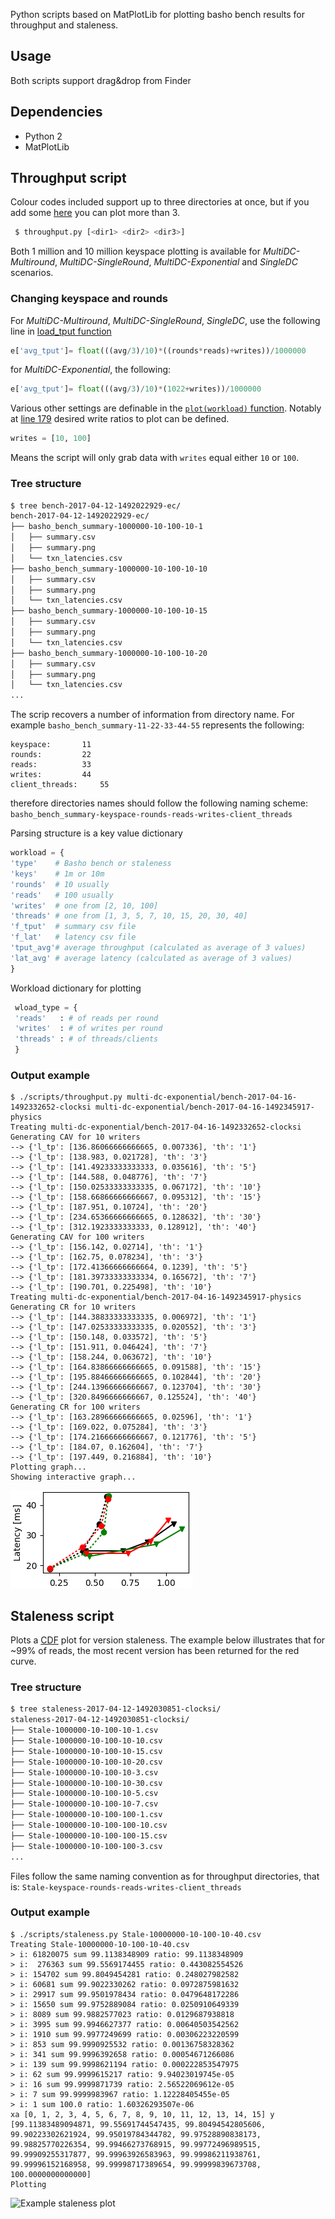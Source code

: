 Python scripts based on MatPlotLib for plotting basho bench results for throughput and staleness.

## Usage
Both scripts support drag&drop from Finder


## Dependencies 
- Python 2
- MatPlotLib

## Throughput script

Colour codes included support up to three directories at once, but if you add some [here](./throughput.py#L175) you can plot more than 3.

```bash
 $ throughput.py [<dir1> <dir2> <dir3>]
```

Both 1 million and 10 million keyspace plotting is available for *MultiDC-Multiround*, *MultiDC-SingleRound*, *MultiDC-Exponential* and *SingleDC* scenarios.

### Changing keyspace and rounds
For *MultiDC-Multiround*, *MultiDC-SingleRound*, *SingleDC*, use the following line in [load_tput function](./throughput.py#L74)
```python
e['avg_tput']= float(((avg/3)/10)*((rounds*reads)+writes))/1000000
```
for *MultiDC-Exponential*, the following:
```python
e['avg_tput']= float(((avg/3)/10)*(1022+writes))/1000000
```

Various other settings are definable in the [```plot(workload)``` function](./throughput.py#L159-L244). Notably at [line 179](./throughput.py#L179) desired write ratios to plot can be defined.

```python
writes = [10, 100]
``` 
Means the script will only grab data with ```writes``` equal either ```10``` or ```100```.

### Tree structure

```bash
$ tree bench-2017-04-12-1492022929-ec/
bench-2017-04-12-1492022929-ec/
├── basho_bench_summary-1000000-10-100-10-1
│   ├── summary.csv
│   ├── summary.png
│   └── txn_latencies.csv
├── basho_bench_summary-1000000-10-100-10-10
│   ├── summary.csv
│   ├── summary.png
│   └── txn_latencies.csv
├── basho_bench_summary-1000000-10-100-10-15
│   ├── summary.csv
│   ├── summary.png
│   └── txn_latencies.csv
├── basho_bench_summary-1000000-10-100-10-20
│   ├── summary.csv
│   ├── summary.png
│   └── txn_latencies.csv
...
```
The scrip recovers a number of information from directory name. For example ```basho_bench_summary-11-22-33-44-55``` represents the following:

```
keyspace: 		11
rounds:			22
reads:			33
writes:			44
client_threads:		55
```
therefore directories names should follow the following naming scheme:
 ```basho_bench_summary-keyspace-rounds-reads-writes-client_threads```


Parsing structure is a key value dictionary

```python
workload = {
'type'    # Basho bench or staleness
'keys'    # 1m or 10m
'rounds'  # 10 usually
'reads'   # 100 usually 
'writes'  # one from [2, 10, 100]
'threads' # one from [1, 3, 5, 7, 10, 15, 20, 30, 40]
'f_tput'  # summary csv file
'f_lat'   # latency csv file
'tput_avg'# average throughput (calculated as average of 3 values)
'lat_avg' # average latency (calculated as average of 3 values)
}

```

Workload dictionary for plotting

```python
 wload_type = {
 'reads'   : # of reads per round
 'writes'  : # of writes per round
 'threads' : # of threads/clients
 }
```

### Output example
```
$ ./scripts/throughput.py multi-dc-exponential/bench-2017-04-16-1492332652-clocksi multi-dc-exponential/bench-2017-04-16-1492345917-physics
Treating multi-dc-exponential/bench-2017-04-16-1492332652-clocksi
Generating CAV for 10 writers
--> {'l_tp': [136.86066666666665, 0.007336], 'th': '1'}
--> {'l_tp': [138.983, 0.021728], 'th': '3'}
--> {'l_tp': [141.49233333333333, 0.035616], 'th': '5'}
--> {'l_tp': [144.588, 0.048776], 'th': '7'}
--> {'l_tp': [150.02533333333335, 0.067172], 'th': '10'}
--> {'l_tp': [158.66866666666667, 0.095312], 'th': '15'}
--> {'l_tp': [187.951, 0.10724], 'th': '20'}
--> {'l_tp': [234.65366666666665, 0.128632], 'th': '30'}
--> {'l_tp': [312.1923333333333, 0.128912], 'th': '40'}
Generating CAV for 100 writers
--> {'l_tp': [156.142, 0.02714], 'th': '1'}
--> {'l_tp': [162.75, 0.078234], 'th': '3'}
--> {'l_tp': [172.41366666666664, 0.1239], 'th': '5'}
--> {'l_tp': [181.39733333333334, 0.165672], 'th': '7'}
--> {'l_tp': [190.701, 0.225498], 'th': '10'}
Treating multi-dc-exponential/bench-2017-04-16-1492345917-physics
Generating CR for 10 writers
--> {'l_tp': [144.38833333333335, 0.006972], 'th': '1'}
--> {'l_tp': [147.02533333333335, 0.020552], 'th': '3'}
--> {'l_tp': [150.148, 0.033572], 'th': '5'}
--> {'l_tp': [151.911, 0.046424], 'th': '7'}
--> {'l_tp': [158.244, 0.063672], 'th': '10'}
--> {'l_tp': [164.83866666666665, 0.091588], 'th': '15'}
--> {'l_tp': [195.88466666666665, 0.102844], 'th': '20'}
--> {'l_tp': [244.13966666666667, 0.123704], 'th': '30'}
--> {'l_tp': [320.8496666666667, 0.125524], 'th': '40'}
Generating CR for 100 writers
--> {'l_tp': [163.28966666666665, 0.02596], 'th': '1'}
--> {'l_tp': [169.022, 0.075284], 'th': '3'}
--> {'l_tp': [174.21666666666667, 0.121776], 'th': '5'}
--> {'l_tp': [184.07, 0.162604], 'th': '7'}
--> {'l_tp': [197.449, 0.216884], 'th': '10'}
Plotting graph...
Showing interactive graph...
```


![Example throughput plot](./images/singledc.png "Throughput example plot")


## Staleness script
Plots a [CDF](https://en.wikipedia.org/wiki/Cumulative_distribution_function) plot for version staleness. The example below illustrates that for ~99% of reads, the most recent version has been returned for the red curve.

### Tree structure
```bash
$ tree staleness-2017-04-12-1492030851-clocksi/
staleness-2017-04-12-1492030851-clocksi/
├── Stale-1000000-10-100-10-1.csv
├── Stale-1000000-10-100-10-10.csv
├── Stale-1000000-10-100-10-15.csv
├── Stale-1000000-10-100-10-20.csv
├── Stale-1000000-10-100-10-3.csv
├── Stale-1000000-10-100-10-30.csv
├── Stale-1000000-10-100-10-5.csv
├── Stale-1000000-10-100-10-7.csv
├── Stale-1000000-10-100-100-1.csv
├── Stale-1000000-10-100-100-10.csv
├── Stale-1000000-10-100-100-15.csv
├── Stale-1000000-10-100-100-3.csv
...

```
Files follow the same naming convention as for throughput directories, that is:
```Stale-keyspace-rounds-reads-writes-client_threads```

### Output example
```
$ ./scripts/staleness.py Stale-10000000-10-100-10-40.csv
Treating Stale-10000000-10-100-10-40.csv
> i: 61820075 sum 99.1138348909 ratio: 99.1138348909
> i:  276363 sum 99.5569174455 ratio: 0.443082554526
> i: 154702 sum 99.8049454281 ratio: 0.248027982582
> i: 60681 sum 99.9022330262 ratio: 0.0972875981632
> i: 29917 sum 99.9501978434 ratio: 0.0479648172286
> i: 15650 sum 99.9752889084 ratio: 0.0250910649339
> i: 8089 sum 99.9882577023 ratio: 0.0129687938818
> i: 3995 sum 99.9946627377 ratio: 0.00640503542562
> i: 1910 sum 99.9977249699 ratio: 0.00306223220599
> i: 853 sum 99.9990925532 ratio: 0.00136758328362
> i: 341 sum 99.9996392658 ratio: 0.00054671266086
> i: 139 sum 99.9998621194 ratio: 0.000222853547975
> i: 62 sum 99.9999615217 ratio: 9.94023019745e-05
> i: 16 sum 99.9999871739 ratio: 2.56522069612e-05
> i: 7 sum 99.9999983967 ratio: 1.12228405455e-05
> i: 1 sum 100.0 ratio: 1.60326293507e-06
xa [0, 1, 2, 3, 4, 5, 6, 7, 8, 9, 10, 11, 12, 13, 14, 15] y [99.11383489094871, 99.55691744547435, 99.80494542805606, 99.90223302621924, 99.95019784344782, 99.97528890838173, 99.98825770226354, 99.99466273768915, 99.99772496989515, 99.99909255317877, 99.99963926583963, 99.99986211938761, 99.99996152168958, 99.99998717389654, 99.99999839673708, 100.0000000000000]
Plotting
```


![Example staleness plot](./images/example-staleness-muli-dc-multi-round-phyx-csi.png "Staleness chart")
